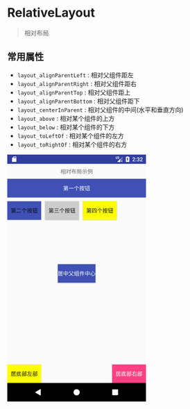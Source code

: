 # RelativeLayout

> 相对布局

## 常用属性

- `layout_alignParentLeft` : 相对父组件距左
- `layout_alignParentRight` : 相对父组件距右
- `layout_alignParentTop` : 相对父组件距上
- `layout_alignParentBottom` : 相对父组件距下
- `layout_centerInParent` : 相对父组件的中间(水平和垂直方向)
- `layout_above` : 相对某个组件的上方
- `layout_below` : 相对某个组件的下方
- `layout_toLeftOf` : 相对某个组件的左方
- `layout_toRightOf` : 相对某个组件的右方

<img src="./1.png" width="320" />
